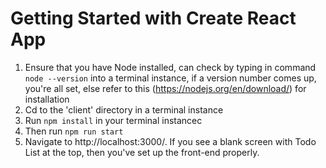 # Getting Started with Create React App

1. Ensure that you have Node installed, can check by typing in command `node --version` into a terminal instance, if a version number comes up, you're all set, else refer to this (https://nodejs.org/en/download/) for installation
2. Cd to the 'client' directory in a terminal instance 
3. Run `npm install` in your terminal instancec
4. Then run `npm run start` 
5. Navigate to http://localhost:3000/. If you see a blank screen with Todo List at the top, then you've set up the front-end properly. 